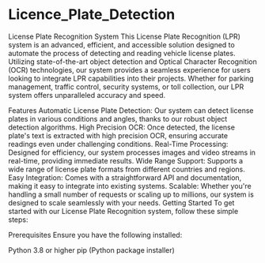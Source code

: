 # Licence_Plate_Detection
License Plate Recognition System
This License Plate Recognition (LPR) system is an advanced, efficient, and accessible solution designed to automate the process of detecting and reading vehicle license plates. Utilizing state-of-the-art object detection and Optical Character Recognition (OCR) technologies, our system provides a seamless experience for users looking to integrate LPR capabilities into their projects. Whether for parking management, traffic control, security systems, or toll collection, our LPR system offers unparalleled accuracy and speed.

Features
Automatic License Plate Detection: Our system can detect license plates in various conditions and angles, thanks to our robust object detection algorithms.
High Precision OCR: Once detected, the license plate's text is extracted with high precision OCR, ensuring accurate readings even under challenging conditions.
Real-Time Processing: Designed for efficiency, our system processes images and video streams in real-time, providing immediate results.
Wide Range Support: Supports a wide range of license plate formats from different countries and regions.
Easy Integration: Comes with a straightforward API and documentation, making it easy to integrate into existing systems.
Scalable: Whether you're handling a small number of requests or scaling up to millions, our system is designed to scale seamlessly with your needs.
Getting Started
To get started with our License Plate Recognition system, follow these simple steps:

Prerequisites
Ensure you have the following installed:

Python 3.8 or higher
pip (Python package installer)

